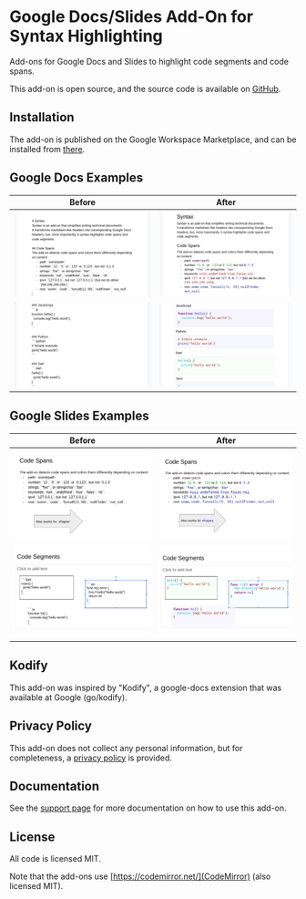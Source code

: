 # Google Docs/Slides Add-On for Syntax Highlighting
Add-ons for Google Docs and Slides to highlight code segments and code spans.

This add-on is open source, and the source code is available on
[GitHub](https://github.com/code-syntax-addon/code-syntax).

## Installation
The add-on is published on the Google Workspace Marketplace, and can be
installed from [there](https://workspace.google.com/marketplace/app/code_syntax/827674971433).

## Google Docs Examples

|Before | After|
|------ | -----|
|![Before 1](screens/doc1.png) | ![After 1](screens/doc2.png)|
|![Before 2](screens/doc3.png) | ![After 2](screens/doc4.png)|

## Google Slides Examples

|Before | After|
|------ | -----|
|![Before 1](screens/slide1.png) | ![After 1](screens/slide2.png)|
|![Before 2](screens/slide3.png) | ![After 2](screens/slide4.png)|

## Kodify
This add-on was inspired by "Kodify", a google-docs extension that was
available at Google (go/kodify).

## Privacy Policy
This add-on does not collect any personal information, but for
completeness, a [privacy policy](privacy-policy.html) is provided.

## Documentation
See the [support page](support.html) for more documentation on how
to use this add-on.

## License
All code is licensed MIT.

Note that the add-ons use [https://codemirror.net/](CodeMirror) (also
licensed MIT).
